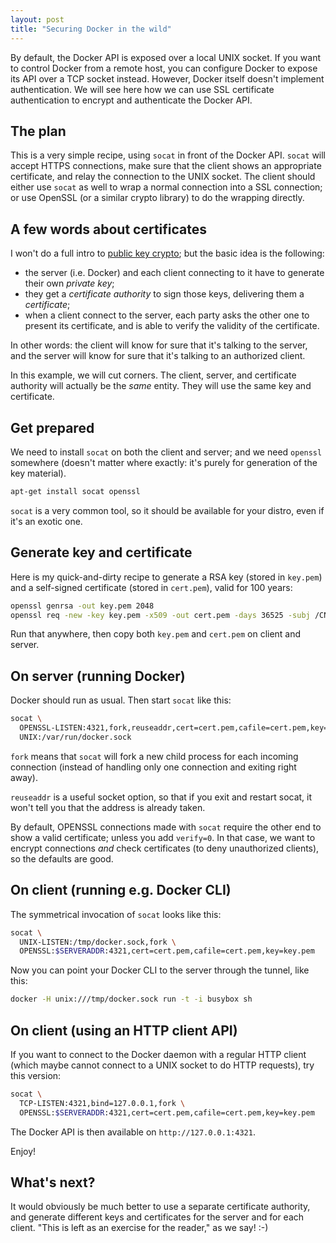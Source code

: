 ```yaml
---
layout: post
title: "Securing Docker in the wild"
---
```


By default, the Docker API is exposed over a local UNIX socket.
If you want to control Docker from a remote host, you can configure
Docker to expose its API over a TCP socket instead. However, Docker
itself doesn't implement authentication. We will see here how we
can use SSL certificate authentication to encrypt and authenticate
the Docker API.


## The plan

This is a very simple recipe, using `socat` in front of the Docker
API. `socat` will accept HTTPS connections, make sure that the client
shows an appropriate certificate, and relay the connection to the
UNIX socket. The client should either use `socat` as well to wrap
a normal connection into a SSL connection; or use OpenSSL (or
a similar crypto library) to do the wrapping directly.


## A few words about certificates

I won't do a full intro to [public key crypto]; but the basic idea
is the following:

- the server (i.e. Docker) and each client connecting to it have
  to generate their own *private key*;
- they get a *certificate authority* to sign those keys, delivering
  them a *certificate*;
- when a client connect to the server, each party asks the other one
  to present its certificate, and is able to verify the validity
  of the certificate.

In other words: the client will know for sure that it's talking
to the server, and the server will know for sure that it's talking
to an authorized client.

In this example, we will cut corners. The client, server, and
certificate authority will actually be the *same* entity. They
will use the same key and certificate.


## Get prepared

We need to install `socat` on both the client and server; and we
need `openssl` somewhere (doesn't matter where exactly: it's purely
for generation of the key material).

```bash
apt-get install socat openssl
```

`socat` is a very common tool, so it should be available for
your distro, even if it's an exotic one.


## Generate key and certificate

Here is my quick-and-dirty recipe to generate a RSA key (stored
in `key.pem`) and a self-signed certificate (stored in `cert.pem`),
valid for 100 years:

```bash
openssl genrsa -out key.pem 2048
openssl req -new -key key.pem -x509 -out cert.pem -days 36525 -subj /CN=WoopWoop/
```

Run that anywhere, then copy both `key.pem` and `cert.pem`
on client and server.


## On server (running Docker)

Docker should run as usual. Then start `socat` like this:

```bash
socat \
  OPENSSL-LISTEN:4321,fork,reuseaddr,cert=cert.pem,cafile=cert.pem,key=key.pem \
  UNIX:/var/run/docker.sock
```

`fork` means that `socat` will fork a new child process for each incoming
connection (instead of handling only one connection and exiting right away).

`reuseaddr` is a useful socket option, so that if you exit and restart
socat, it won't tell you that the address is already taken.

By default, OPENSSL connections made with `socat` require the other end
to show a valid certificate; unless you add `verify=0`. In that case,
we want to encrypt connections *and* check certificates (to deny unauthorized
clients), so the defaults are good.


## On client (running e.g. Docker CLI)

The symmetrical invocation of `socat` looks like this:

```bash
socat \
  UNIX-LISTEN:/tmp/docker.sock,fork \
  OPENSSL:$SERVERADDR:4321,cert=cert.pem,cafile=cert.pem,key=key.pem
```

Now you can point your Docker CLI to the server through the tunnel,
like this:

```bash
docker -H unix:///tmp/docker.sock run -t -i busybox sh
```


## On client (using an HTTP client API)

If you want to connect to the Docker daemon with a regular HTTP client
(which maybe cannot connect to a UNIX socket to do HTTP requests),
try this version:

```bash
socat \
  TCP-LISTEN:4321,bind=127.0.0.1,fork \
  OPENSSL:$SERVERADDR:4321,cert=cert.pem,cafile=cert.pem,key=key.pem
```

The Docker API is then available on `http://127.0.0.1:4321`.

Enjoy!


## What's next?

It would obviously be much better to use a separate certificate authority,
and generate different keys and certificates for the server and for
each client. "This is left as an exercise for the reader," as we say! :-)


[public key crypto]: http://en.wikipedia.org/wiki/Public-key_cryptography
